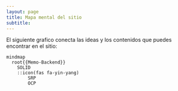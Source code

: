 ```yaml
---
layout: page
title: Mapa mental del sitio
subtitle: 
---
```



El siguiente grafico conecta las ideas y los contenidos que puedes encontrar en el sitio:

```mermaid
mindmap
  root{{Memo-Backend}}
    SOLID
    ::icon(fas fa-yin-yang)
        SRP
        OCP
```  